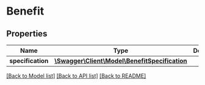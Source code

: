 # Benefit

## Properties
Name | Type | Description | Notes
------------ | ------------- | ------------- | -------------
**specification** | [**\Swagger\Client\Model\BenefitSpecification**](BenefitSpecification.md) |  | 

[[Back to Model list]](../../README.md#documentation-for-models) [[Back to API list]](../../README.md#documentation-for-api-endpoints) [[Back to README]](../../README.md)


